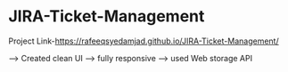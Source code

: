 # JIRA-Ticket-Management
Project Link-https://rafeeqsyedamjad.github.io/JIRA-Ticket-Management/
 
 --> Created clean UI
 --> fully responsive 
 --> used Web storage API
